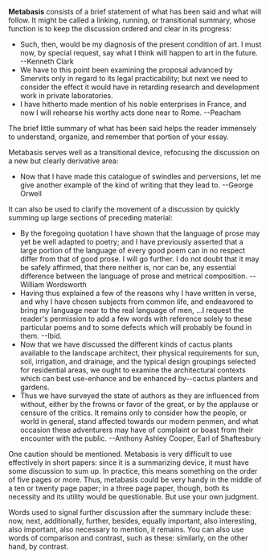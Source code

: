 **Metabasis** consists of a brief statement of what has been said and what will follow. It might be called a linking, running, or transitional summary, whose function is to keep the discussion ordered and clear in its progress:

 - Such, then, would be my diagnosis of the present condition of art. I must now, by special request, say what I think will happen to art in the future. --Kenneth Clark
 - We have to this point been examining the proposal advanced by Smervits only in regard to its legal practicability; but next we need to consider the effect it would have in retarding research and development work in private laboratories.
 - I have hitherto made mention of his noble enterprises in France, and now I will rehearse his worthy acts done near to Rome. --Peacham

The brief little summary of what has been said helps the reader immensely to understand, organize, and remember that portion of your essay.

Metabasis serves well as a transitional device, refocusing the discussion on a new but clearly derivative area:

 - Now that I have made this catalogue of swindles and perversions, let me give another example of the kind of writing that they lead to. --George Orwell

It can also be used to clarify the movement of a discussion by quickly summing up large sections of preceding material:

 - By the foregoing quotation I have shown that the language of prose may yet be well adapted to poetry; and I have previously asserted that a large portion of the language of every good poem can in no respect differ from that of good prose. I will go further. I do not doubt that it may be safely affirmed, that there neither is, nor can be, any essential difference between the language of prose and metrical composition. --William Wordsworth
 - Having thus explained a few of the reasons why I have written in verse, and why I have chosen subjects from common life, and endeavored to bring my language near to the real language of men, ...I request the reader's permission to add a few words with reference solely to these particular poems and to some defects which will probably be found in them. --Ibid.
 - Now that we have discussed the different kinds of cactus plants available to the landscape architect, their physical requirements for sun, soil, irrigation, and drainage, and the typical design groupings selected for residential areas, we ought to examine the architectural contexts which can best use-enhance and be enhanced by--cactus planters and gardens.
 - Thus we have surveyed the state of authors as they are influenced from without, either by the frowns or favor of the great, or by the applause or censure of the critics. It remains only to consider how the people, or world in general, stand affected towards our modern penmen, and what occasion these adventurers may have of complaint or boast from their encounter with the public. --Anthony Ashley Cooper, Earl of Shaftesbury

One caution should be mentioned. Metabasis is very difficult to use effectively in short papers: since it is a summarizing device, it must have some discussion to sum up. In practice, this means something on the order of five pages or more. Thus, metabasis could be very handy in the middle of a ten or twenty page paper; in a three page paper, though, both its necessity and its utility would be questionable. But use your own judgment.

Words used to signal further discussion after the summary include these: now, next, additionally, further, besides, equally important, also interesting, also important, also necessary to mention, it remains. You can also use words of comparison and contrast, such as these: similarly, on the other hand, by contrast.